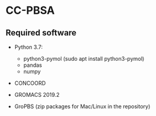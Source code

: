 # CC-PBSA

## Required software

+ Python 3.7:
  + python3-pymol (sudo apt install python3-pymol)
  + pandas
  + numpy
  
 + CONCOORD
 + GROMACS 2019.2
 + GroPBS (zip packages for Mac/Linux in the repository)
